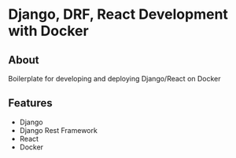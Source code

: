 # Django, DRF, React Development with Docker

## About
Boilerplate for developing and deploying Django/React on Docker

## Features
- Django
- Django Rest Framework
- React
- Docker
